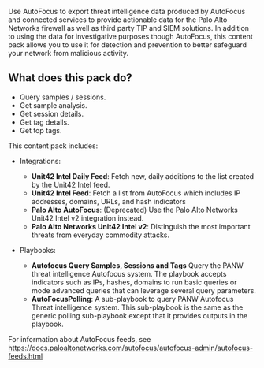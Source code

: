 Use AutoFocus to export threat intelligence data produced by AutoFocus and connected services to provide actionable data for the Palo Alto Networks firewall as well as third party TIP and SIEM solutions. In addition to using the data for investigative purposes though AutoFocus, this content pack allows you to use it for detection and prevention to better safeguard your network from malicious activity.



## What does this pack do?
- Query samples / sessions.
- Get sample analysis.
- Get session details.
- Get tag details.
- Get top tags.



This content pack includes:
- Integrations:
   - **Unit42 Intel Daily Feed**: Fetch new, daily additions to the list created by the Unit42 Intel feed.
   - **Unit42 Intel Feed**: Fetch a list from AutoFocus which includes IP addresses, domains, URLs, and hash indicators 
   - **Palo Alto AutoFocus**: (Deprecated)
Use the Palo Alto Networks Unit42 Intel v2 integration instead. 
   - **Palo Alto Networks Unit42 Intel v2**:
Distinguish the most important threats from everyday commodity attacks.

- Playbooks:
  - **Autofocus Query Samples, Sessions and Tags**
Query the PANW threat intelligence Autofocus system. The playbook accepts indicators such as IPs, hashes, domains to run basic queries or mode advanced queries that can leverage several query parameters. 
  - **AutoFocusPolling**: A sub-playbook to query PANW Autofocus Threat intelligence system. This sub-playbook is the same as the generic polling sub-playbook except that it provides outputs in the playbook. 

For information about AutoFocus feeds, see https://docs.paloaltonetworks.com/autofocus/autofocus-admin/autofocus-feeds.html
